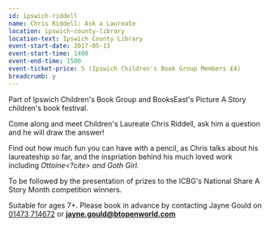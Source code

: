```yaml
---
id: ipswich-riddell
name: Chris Riddell: Ask a Laureate
location: ipswich-county-library
location-text: Ipswich County Library
event-start-date: 2017-05-13
event-start-time: 1400
event-end-time: 1500
event-ticket-price: 5 (Ipswich Children's Book Group Members £4)
breadcrumb: y
---
```


Part of Ipswich Children's Book Group and BooksEast's Picture A Story children's book festival.

Come along and meet Children's Laureate Chris Riddell, ask him a question and he will draw the answer!

Find out how much fun you can have with a pencil, as Chris talks about his laureateship so far, and the inspriation behind his much loved work including <cite>Ottoine<?cite> and <cite>Goth Girl</cite>.

To be followed by the presentation of prizes to the ICBG's National Share A Story Month competition winners.

Suitable for ages 7+. Please book in advance by contacting Jayne Gould on [01473 714672](tel:01473714672) or **jayne.gould@btopenworld.com**
